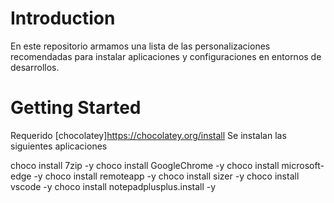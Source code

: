 # Introduction 
En este repositorio armamos una lista de las personalizaciones recomendadas para instalar aplicaciones y configuraciones en entornos de desarrollos.

# Getting Started
Requerido [chocolatey]https://chocolatey.org/install
Se instalan las siguientes aplicaciones

choco install 7zip -y 
choco install GoogleChrome -y
choco install microsoft-edge -y
choco install remoteapp -y
choco install sizer -y
choco install vscode -y
choco install notepadplusplus.install -y
